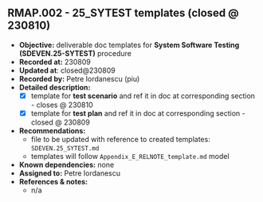 
## RMAP.002 - 25_SYTEST templates (closed @ 230810)

* **Objective:** deliverable doc templates for **System Software Testing (SDEVEN.25-SYTEST)** procedure
* **Recorded at:** 230809
* **Updated at**: closed@230809
* **Recorded by:** Petre Iordanescu (piu)
* **Detailed  description:**
    * [x] template for __test scenario__ and ref it in doc at corresponding section - closes @ 230810
    * [x] template for __test plan__ and ref it in doc at corresponding section - closed @ 230809
* **Recommendations:**
    * file to be updated with reference to created templates: `SDEVEN.25_SYTEST.md`
    * templates will follow `Appendix_E_RELNOTE_template.md` model
* **Known dependencies:** none
* **Assigned to:** Petre Iordanescu
* **References & notes:**
    * n/a

 
